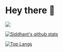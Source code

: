 # Hey there 👋

![](https://komarev.com/ghpvc/?username=Sid-149&color=grey)

[![Siddhant's github stats](https://github-readme-stats.vercel.app/api?username=Sid-149&show_icons=true)](https://github.com/anuraghazra/github-readme-stats)

[![Top Langs](https://github-readme-stats.vercel.app/api/top-langs/?username=Sid-149&layout=compact)](https://github.com/anuraghazra/github-readme-stats)

<!--
**Sid-149/Sid-149** is a ✨ _special_ ✨ repository because its `README.md` (this file) appears on your GitHub profile.

Here are some ideas to get you started:

- 🔭 I’m currently working on ...
- 🌱 I’m currently learning ...
- 👯 I’m looking to collaborate on ...
- 🤔 I’m looking for help with ...
- 💬 Ask me about ...
- 📫 How to reach me: ...
- 😄 Pronouns: ...
- ⚡ Fun fact: ...
-->
